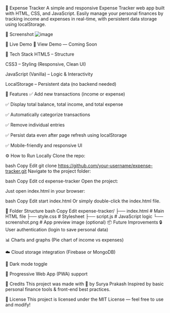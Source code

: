 💸 Expense Tracker
A simple and responsive Expense Tracker web app built with HTML, CSS, and JavaScript. Easily manage your personal finances by tracking income and expenses in real-time, with persistent data storage using localStorage.

📸 Screenshot
![image](https://github.com/user-attachments/assets/e1343f6a-f4d3-4023-94c0-82f7f3f1fb6d)


🚀 Live Demo
🔗 View Demo — Coming Soon

🧰 Tech Stack
HTML5 – Structure

CSS3 – Styling (Responsive, Clean UI)

JavaScript (Vanilla) – Logic & Interactivity

LocalStorage – Persistent data (no backend needed)

🎯 Features
✅ Add new transactions (income or expense)

✅ Display total balance, total income, and total expense

✅ Automatically categorize transactions

✅ Remove individual entries

✅ Persist data even after page refresh using localStorage

✅ Mobile-friendly and responsive UI

⚙️ How to Run Locally
Clone the repo:

bash
Copy
Edit
git clone https://github.com/your-username/expense-tracker.git
Navigate to the project folder:

bash
Copy
Edit
cd expense-tracker
Open the project:

Just open index.html in your browser:

bash
Copy
Edit
start index.html
Or simply double-click the index.html file.

📝 Folder Structure
bash
Copy
Edit
expense-tracker/
├── index.html        # Main HTML file
├── style.css         # Stylesheet
├── script.js         # JavaScript logic
└── screenshot.png    # App preview image (optional)
📦 Future Improvements
🔒 User authentication (login to save personal data)

📊 Charts and graphs (Pie chart of income vs expenses)

☁️ Cloud storage integration (Firebase or MongoDB)

🌙 Dark mode toggle

📱 Progressive Web App (PWA) support

🙌 Credits
This project was made with 💙 by Surya Prakash
Inspired by basic personal finance tools & front-end best practices.

📄 License
This project is licensed under the MIT License — feel free to use and modify!
